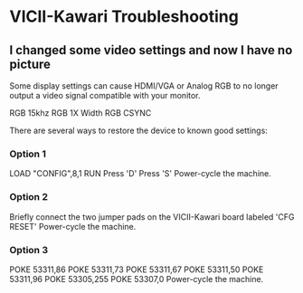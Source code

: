 
# VICII-Kawari Troubleshooting

## I changed some video settings and now I have no picture

Some display settings can cause HDMI/VGA or Analog RGB to no longer output a video signal compatible with your monitor.  

   RGB 15khz
   RGB 1X Width
   RGB CSYNC

There are several ways to restore the device to known good settings:

### Option 1

   LOAD "CONFIG",8,1
   RUN
   Press 'D'
   Press 'S'
   Power-cycle the machine.

### Option 2
   Briefly connect the two jumper pads on the VICII-Kawari board labeled 'CFG RESET'
   Power-cycle the machine.

### Option 3
   POKE 53311,86
   POKE 53311,73
   POKE 53311,67
   POKE 53311,50
   POKE 53311,96
   POKE 53305,255
   POKE 53307,0
   Power-cycle the machine.

